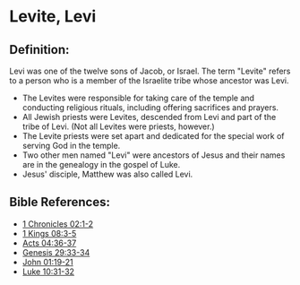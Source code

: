 # Levite, Levi #

## Definition: ##

Levi was one of the twelve sons of Jacob, or Israel. The term "Levite" refers to a person who is a member of the Israelite tribe whose ancestor was Levi. 

* The Levites were responsible for taking care of the temple and conducting religious rituals, including offering sacrifices and prayers.
* All Jewish priests were Levites, descended from Levi and part of the tribe of Levi. (Not all Levites were priests, however.)
* The Levite priests were set apart and dedicated for the special work of serving God in the temple.
* Two other men named "Levi" were ancestors of Jesus and their names are in the genealogy in the gospel of Luke.
* Jesus' disciple, Matthew was also called Levi.



## Bible References: ##

* [1 Chronicles 02:1-2](en/tn/1ch/help/02/01)
* [1 Kings 08:3-5](en/tn/1ki/help/08/03)
* [Acts 04:36-37](en/tn/act/help/04/36)
* [Genesis 29:33-34](en/tn/gen/help/29/33)
* [John 01:19-21](en/tn/jhn/help/01/19)
* [Luke 10:31-32](en/tn/luk/help/10/31)